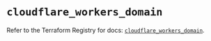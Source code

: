 # `cloudflare_workers_domain`

Refer to the Terraform Registry for docs: [`cloudflare_workers_domain`](https://registry.terraform.io/providers/cloudflare/cloudflare/4.45.0/docs/resources/workers_domain).
